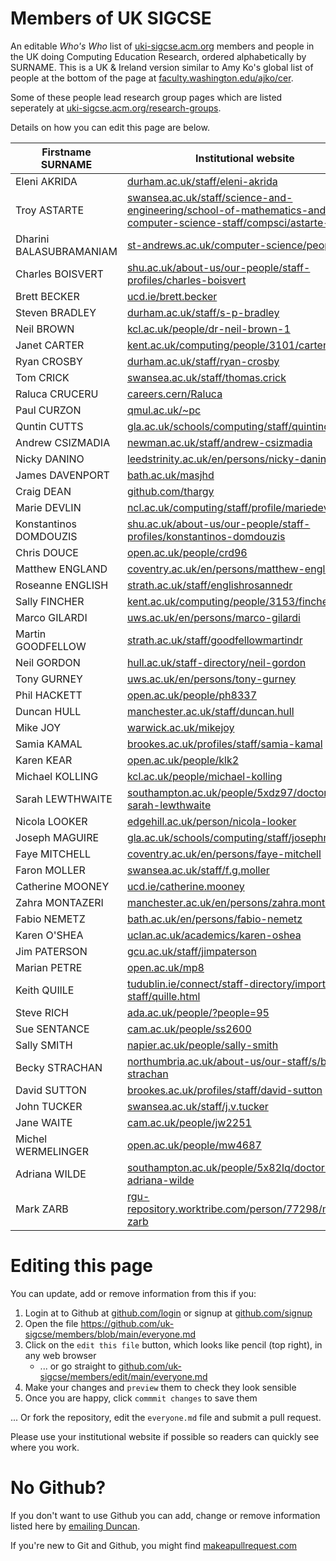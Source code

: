 # Members of UK SIGCSE
An editable _Who's Who_ list of [uki-sigcse.acm.org](https://uki-sigcse.acm.org/) members and people in the UK doing Computing Education Research, ordered alphabetically by SURNAME. This is a UK & Ireland version similar to Amy Ko's global list of people at the bottom of the page at [faculty.washington.edu/ajko/cer](https://faculty.washington.edu/ajko/cer). 

Some of these people lead research group pages which are listed seperately at [uki-sigcse.acm.org/research-groups](https://uki-sigcse.acm.org/research-groups/).

Details on how you can edit this page are below.

| Firstname SURNAME | Institutional website |
| ----------------- | --------------------- |
| Eleni AKRIDA | [durham.ac.uk/staff/eleni-akrida](https://www.durham.ac.uk/staff/eleni-akrida/) |
| Troy ASTARTE | [swansea.ac.uk/staff/science-and-engineering/school-of-mathematics-and-computer-science-staff/compsci/astarte-t-k](https://www.swansea.ac.uk/staff/science-and-engineering/school-of-mathematics-and-computer-science-staff/compsci/astarte-t-k/) |
| Dharini BALASUBRAMANIAM | [st-andrews.ac.uk/computer-science/people/db9](https://www.st-andrews.ac.uk/computer-science/people/db9/) |
| Charles BOISVERT|  [shu.ac.uk/about-us/our-people/staff-profiles/charles-boisvert](https://www.shu.ac.uk/about-us/our-people/staff-profiles/charles-boisvert) |
| Brett BECKER | [ucd.ie/brett.becker](https://people.ucd.ie/brett.becker) |
| Steven BRADLEY | [durham.ac.uk/staff/s-p-bradley](https://www.durham.ac.uk/staff/s-p-bradley/) |
| Neil BROWN | [kcl.ac.uk/people/dr-neil-brown-1](https://www.kcl.ac.uk/people/dr-neil-brown-1) |
| Janet CARTER | [kent.ac.uk/computing/people/3101/carter-janet](https://www.kent.ac.uk/computing/people/3101/carter-janet) |
| Ryan CROSBY | [durham.ac.uk/staff/ryan-crosby](https://www.durham.ac.uk/staff/ryan-crosby/) |
| Tom CRICK | [swansea.ac.uk/staff/thomas.crick](https://www.swansea.ac.uk/staff/thomas.crick/) |
| Raluca CRUCERU | [careers.cern/Raluca](https://careers.cern/Raluca) |
| Paul CURZON | [qmul.ac.uk/~pc](https://www.eecs.qmul.ac.uk/~pc/)
| Quntin CUTTS | [gla.ac.uk/schools/computing/staff/quintincutts](https://www.gla.ac.uk/schools/computing/staff/quintincutts/) | 
| Andrew CSIZMADIA | [newman.ac.uk/staff/andrew-csizmadia](https://www.newman.ac.uk/staff/andrew-csizmadia/) |
| Nicky DANINO    | [leedstrinity.ac.uk/en/persons/nicky-danino](https://research.leedstrinity.ac.uk/en/persons/nicky-danino) |
| James DAVENPORT | [bath.ac.uk/masjhd](https://people.bath.ac.uk/masjhd/) |
| Craig DEAN | [github.com/thargy](https://github.com/thargy) |
| Marie DEVLIN | [ncl.ac.uk/computing/staff/profile/mariedevlin.html](https://www.ncl.ac.uk/computing/staff/profile/mariedevlin.html) |
| Konstantinos DOMDOUZIS | [shu.ac.uk/about-us/our-people/staff-profiles/konstantinos-domdouzis](https://www.shu.ac.uk/about-us/our-people/staff-profiles/konstantinos-domdouzis) |
| Chris DOUCE | [open.ac.uk/people/crd96](https://www.open.ac.uk/people/crd96) |
| Matthew ENGLAND | [coventry.ac.uk/en/persons/matthew-england](https://pureportal.coventry.ac.uk/en/persons/matthew-england) |
| Roseanne ENGLISH | [strath.ac.uk/staff/englishrosannedr](https://www.strath.ac.uk/staff/englishrosannedr/) |
| Sally FINCHER | [kent.ac.uk/computing/people/3153/fincher-sally](https://www.kent.ac.uk/computing/people/3153/fincher-sally) |
| Marco GILARDI | [uws.ac.uk/en/persons/marco-gilardi](https://research-portal.uws.ac.uk/en/persons/marco-gilardi) |
| Martin GOODFELLOW | [strath.ac.uk/staff/goodfellowmartindr](https://www.strath.ac.uk/staff/goodfellowmartindr/) |
| Neil GORDON | [hull.ac.uk/staff-directory/neil-gordon](https://www.hull.ac.uk/staff-directory/neil-gordon) |
| Tony GURNEY | [uws.ac.uk/en/persons/tony-gurney](https://research-portal.uws.ac.uk/en/persons/tony-gurney) |
| Phil HACKETT | [open.ac.uk/people/ph8337](https://www.open.ac.uk/people/ph8337) |
| Duncan HULL | [manchester.ac.uk/staff/duncan.hull](https://personalpages.manchester.ac.uk/staff/duncan.hull/) |
| Mike JOY | [warwick.ac.uk/mikejoy](https://warwick.ac.uk/mikejoy) |
| Samia KAMAL | [brookes.ac.uk/profiles/staff/samia-kamal](https://www.brookes.ac.uk/profiles/staff/samia-kamal) |
| Karen KEAR | [open.ac.uk/people/klk2](https://www.open.ac.uk/people/klk2) |
| Michael KOLLING | [kcl.ac.uk/people/michael-kolling](https://www.kcl.ac.uk/people/michael-kolling) |
| Sarah LEWTHWAITE | [southampton.ac.uk/people/5xdz97/doctor-sarah-lewthwaite](https://www.southampton.ac.uk/people/5xdz97/doctor-sarah-lewthwaite) | 
| Nicola LOOKER | [edgehill.ac.uk/person/nicola-looker](https://www.edgehill.ac.uk/person/nicola-looker) |
| Joseph MAGUIRE | [gla.ac.uk/schools/computing/staff/josephmaguire](https://www.gla.ac.uk/schools/computing/staff/josephmaguire/) |
| Faye MITCHELL | [coventry.ac.uk/en/persons/faye-mitchell](https://pureportal.coventry.ac.uk/en/persons/faye-mitchell) |
| Faron MOLLER | [swansea.ac.uk/staff/f.g.moller](https://www.swansea.ac.uk/staff/f.g.moller/) |
| Catherine MOONEY | [ucd.ie/catherine.mooney](https://people.ucd.ie/catherine.mooney)
| Zahra MONTAZERI | [manchester.ac.uk/en/persons/zahra.montazeri](https://research.manchester.ac.uk/en/persons/zahra.montazeri) |
| Fabio NEMETZ | [bath.ac.uk/en/persons/fabio-nemetz](https://researchportal.bath.ac.uk/en/persons/fabio-nemetz) |
| Karen O'SHEA | [uclan.ac.uk/academics/karen-oshea](https://www.uclan.ac.uk/academics/karen-oshea) |
| Jim PATERSON | [gcu.ac.uk/staff/jimpaterson](https://www.gcu.ac.uk/staff/jimpaterson) |
| Marian PETRE | [open.ac.uk/mp8](http://mcs.open.ac.uk/mp8/) |
| Keith QUIlLE | [tudublin.ie/connect/staff-directory/imported-staff/quille.html](https://www.tudublin.ie/connect/staff-directory/imported-staff/quille.html) |
| Steve RICH | [ada.ac.uk/people/?people=95](https://www.ada.ac.uk/people/?people=95) |
| Sue SENTANCE | [cam.ac.uk/people/ss2600](https://www.cst.cam.ac.uk/people/ss2600) |
| Sally SMITH | [napier.ac.uk/people/sally-smith](https://www.napier.ac.uk/people/sally-smith) |
| Becky STRACHAN | [northumbria.ac.uk/about-us/our-staff/s/becky-strachan](https://www.northumbria.ac.uk/about-us/our-staff/s/becky-strachan/) |
| David SUTTON | [brookes.ac.uk/profiles/staff/david-sutton](https://www.brookes.ac.uk/profiles/staff/david-sutton) |
| John TUCKER | [swansea.ac.uk/staff/j.v.tucker](https://www.swansea.ac.uk/staff/j.v.tucker/) |
| Jane WAITE | [cam.ac.uk/people/jw2251](https://www.cst.cam.ac.uk/people/jw2251) |
| Michel WERMELINGER | [open.ac.uk/people/mw4687](https://www.open.ac.uk/people/mw4687) |
| Adriana WILDE | [southampton.ac.uk/people/5x82lq/doctor-adriana-wilde](https://www.southampton.ac.uk/people/5x82lq/doctor-adriana-wilde) |
| Mark ZARB | [rgu-repository.worktribe.com/person/77298/mark-zarb](https://rgu-repository.worktribe.com/person/77298/mark-zarb) |

# Editing this page 
You can update, add or remove information from this if you: 

1. Login at to Github at [github.com/login](https://github.com/login) or signup at [github.com/signup](https://github.com/signup) 
2. Open the file https://github.com/uk-sigcse/members/blob/main/everyone.md
3. Click on the `edit this file` button, which looks like pencil (top right), in any web browser 
    * ... or go straight to [github.com/uk-sigcse/members/edit/main/everyone.md](https://github.com/uk-sigcse/members/edit/main/everyone.md)
4. Make your changes and `preview` them to check they look sensible
5. Once you are happy, click `commmit changes` to save them

... Or fork the repository, edit the `everyone.md` file and submit a pull request. 

Please use your institutional website if possible so readers can quickly see where you work.

# No Github?

If you don't want to use Github you can add, change or remove information listed here by [emailing Duncan](https://personalpages.manchester.ac.uk/staff/duncan.hull/contact). 

If you're new to Git and Github, you might find [makeapullrequest.com](https://makeapullrequest.com/)
